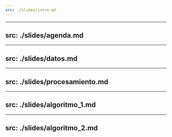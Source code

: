 ```yaml
---
src: ./slides/intro.md
---
```


---
src: ./slides/agenda.md
---

---
src: ./slides/datos.md
---

---
src: ./slides/procesamiento.md
---

---
src: ./slides/algoritmo_1.md
---

---
src: ./slides/algoritmo_2.md
---